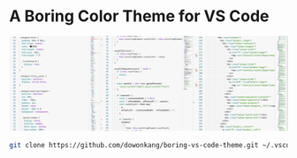 # A Boring Color Theme for VS Code

![](screenshot.png)

```sh
git clone https://github.com/dowonkang/boring-vs-code-theme.git ~/.vscode/extensions/boring-color-theme
```
